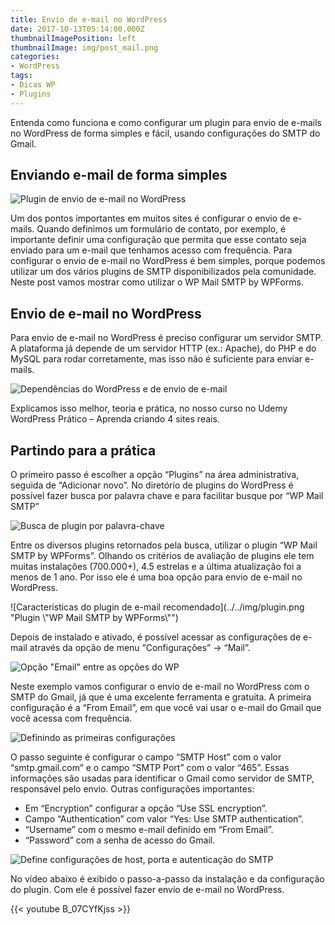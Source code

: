 ```yaml
---
title: Envio de e-mail no WordPress
date: 2017-10-13T05:14:00.000Z
thumbnailImagePosition: left
thumbnailImage: img/post_mail.png
categories:
- WordPress
tags:
- Dicas WP
- Plugins
---
```

Entenda como funciona e como configurar um plugin para envio de e-mails no WordPress de forma simples e fácil, usando configurações do SMTP do Gmail.

<!--more-->

## Enviando e-mail de forma simples

![Plugin de envio de e-mail no WordPress](../../img/post_mail.png "Envio de e-mail no WordPress")

Um dos pontos importantes em muitos sites é configurar o envio de e-mails. Quando definimos um formulário de contato, por exemplo, é importante definir uma configuração que permita que esse contato seja enviado para um e-mail que tenhamos acesso com frequência. Para configurar o envio de e-mail no WordPress é bem simples, porque podemos utilizar um dos vários plugins de SMTP disponibilizados pela comunidade. Neste post vamos mostrar como utilizar o WP Mail SMTP by WPForms.

## Envio de e-mail no WordPress

Para envio de e-mail no WordPress é preciso configurar um servidor SMTP. A plataforma já depende de um servidor HTTP (ex.: Apache), do PHP e do MySQL para rodar corretamente, mas isso não é suficiente para enviar e-mails.

![Dependências do WordPress e de envio de e-mail](../../img/smtp.png "Servidor SMTP para envio de e-mail")

Explicamos isso melhor, teoria e prática, no nosso curso no Udemy WordPress Prático – Aprenda criando 4 sites reais.

## Partindo para a prática

O primeiro passo é escolher a opção “Plugins” na área administrativa, seguida de “Adicionar novo”. No diretório de plugins do WordPress é possível fazer busca por palavra chave e para facilitar busque por “WP Mail SMTP”

![Busca de plugin por palavra-chave](../../img/busca-plugin.png "Buscando plugin para envio de e-mail")

Entre os diversos plugins retornados pela busca, utilizar o plugin “WP Mail SMTP by WPForms”. Olhando os critérios de avaliação de plugins ele tem muitas instalações (700.000+), 4.5 estrelas e a última atualização foi a menos de 1 ano. Por isso ele é uma boa opção para envio de e-mail no WordPress.

![Características do plugin de e-mail recomendado](../../img/plugin.png "Plugin \\"WP Mail SMTP by WPForms\\"")

Depois de instalado e ativado, é possível acessar as configurações de e-mail através da opção de menu “Configurações” -> “Mail”.

![Opção "Email" entre as opções do WP](../../img/configuracoes-mail-111x300.png "Novo item no menu do WordPress")

Neste exemplo vamos configurar o envio de e-mail no WordPress com o SMTP do Gmail, já que é uma excelente ferramenta e gratuita. A primeira configuração é a “From Email”, em que você vai usar o e-mail do Gmail que você acessa com frequência.

![Definindo as primeiras configurações](../../img/email-options.png "Configurações iniciais do plugin")

O passo seguinte é configurar o campo “SMTP Host” com o valor “smtp.gmail.com” e o campo “SMTP Port” com o valor “465”. Essas informações são usadas para identificar o Gmail como servidor de SMTP, responsável pelo envio. Outras configurações importantes:

* Em “Encryption” configurar a opção “Use SSL encryption”.
* Campo “Authentication” com valor “Yes: Use SMTP authentication”.
* “Username” com o mesmo e-mail definido em “From Email”.
* “Password” com a senha de acesso do Gmail.

![Define configurações de host, porta e autenticação do SMTP](../../img/smtp-options.png "Cofigurações de SMTP")

No vídeo abaixo é exibido o passo-a-passo da instalação e da configuração do plugin. Com ele é possível fazer envio de e-mail no WordPress.

{{< youtube B_07CYfKjss >}}
